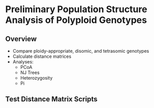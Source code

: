 # Preliminary Population Structure Analysis of Polyploid Genotypes

## Overview
* Compare ploidy-appropriate, disomic, and tetrasomic genotypes
* Calculate distance matrices
* Analyses:
  * PCoA
  * NJ Trees
  * Heterozygosity
  * Pi

## Test Distance Matrix Scripts




